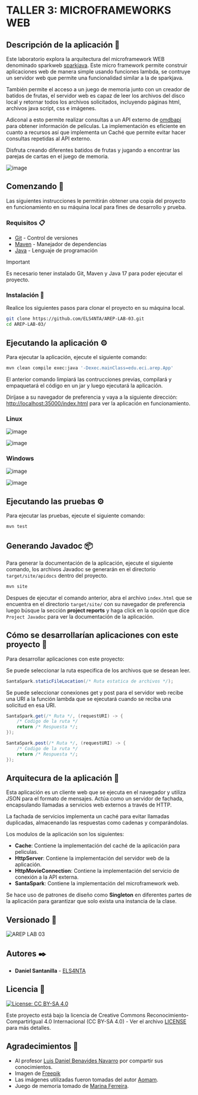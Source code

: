 # TALLER 3: MICROFRAMEWORKS WEB

## Descripción de la aplicación 📖

Este laboratorio explora la arquitectura del microframework WEB denominado sparkweb [sparkjava](https://sparkjava.com/). Este micro framework permite construir aplicaciones web de manera simple usando funciones lambda, se contruye un servidor web que permite una funcionalidad similar a la de sparkjava.

También permite el acceso a un juego de memoria junto con un creador de batidos de frutas, el servidor web es capaz de leer los archivos del disco local y retornar todos los archivos solicitados, incluyendo páginas html, archivos java script, css e imágenes.

Adiconal a esto permite realizar consultas a un API externo de [omdbapi](https://www.omdbapi.com/) para obtener información de películas. La implementación es eficiente en cuanto a recursos así que implementa un Caché que permite evitar hacer consultas repetidas al API externo.

Disfruta creando diferentes batidos de frutas y jugando a encontrar las parejas de cartas en el juego de memoria.

![image](https://github.com/ELS4NTA/AREP-LAB-03/assets/99996670/989e6918-df03-4170-976f-5bfb86d693c6)

## Comenzando 🚀

Las siguientes instrucciones le permitirán obtener una copia del proyecto en funcionamiento en su máquina local para fines de desarrollo y prueba.

### Requisitos 📋

* [Git](https://git-scm.com/) - Control de versiones
* [Maven](https://maven.apache.org/) - Manejador de dependencias
* [Java](https://www.oracle.com/java/technologies/downloads/#java17) - Lenguaje de programación

> [!IMPORTANT]
> Es necesario tener instalado Git, Maven y Java 17 para poder ejecutar el proyecto.

### Instalación 🔧

Realice los siguientes pasos para clonar el proyecto en su máquina local.

```bash
git clone https://github.com/ELS4NTA/AREP-LAB-03.git
cd AREP-LAB-03/

```

## Ejecutando la aplicación ⚙️

Para ejecutar la aplicación, ejecute el siguiente comando:

```bash
mvn clean compile exec:java '-Dexec.mainClass=edu.eci.arep.App'

```

El anterior comando limpiará las contrucciones previas, compilará y empaquetará el código en un jar y luego ejecutará la aplicación.

Diríjase a su navegador de preferencia y vaya a la siguiente dirección: [http://localhost:35000/index.html](http://localhost:35000/index.html) para ver la aplicación en funcionamiento.

### Linux

![image](https://github.com/ELS4NTA/AREP-LAB-03/assets/99996670/3dc78a69-67cc-49a0-801b-6497e1588de8)

![image](https://github.com/ELS4NTA/AREP-LAB-03/assets/99996670/55d90617-8b14-4715-a886-40098e9e75eb)

### Windows

![image](https://github.com/ELS4NTA/AREP-LAB-03/assets/99996670/ac947786-0afd-4fe4-a18d-c2a9791e1a10)

![image](https://github.com/ELS4NTA/AREP-LAB-03/assets/99996670/5181549f-7562-47d6-b02e-12a9314abd35)

## Ejecutando las pruebas ⚙️

Para ejecutar las pruebas, ejecute el siguiente comando:

```bash
mvn test

```

## Generando Javadoc 📦

Para generar la documentación de la aplicación, ejecute el siguiente comando, los archivos Javadoc se generarán en el directorio `target/site/apidocs` dentro del proyecto.

```bash
mvn site

```

Despues de ejecutar el comando anterior, abra el archivo `index.html` que se encuentra en el directorio `target/site/` con su navegador de preferencia luego búsque la sección **project reports** y haga click en la opción que dice `Project Javadoc` para ver la documentación de la aplicación.

## Cómo se desarrollarían aplicaciones con este proyecto 🧩

Para desarrollar aplicaciones con este proyecto:

Se puede seleccionar la ruta especifica de los archivos que se desean leer.

```java
SantaSpark.staticFileLocation(/* Ruta estatica de archivos */);
```

Se puede seleccionar conexiones get y post para el servidor web recibe una URI a la función lambda que se ejecutará cuando se reciba una solicitud en esa URI.

```java
SantaSpark.get(/* Ruta */, (requestURI) -> {
    /* Codigo de la ruta */
    return /* Respuesta */;
});

SantaSpark.post(/* Ruta */, (requestURI) -> {
    /* Codigo de la ruta */
    return /* Respuesta */;
});
```

## Arquitecura de la aplicación 📐

Esta aplicación es un cliente web que se ejecuta en el navegador y utiliza JSON para el formato de mensajes. Actúa como un servidor de fachada, encapsulando llamadas a servicios web externos a través de HTTP.

La fachada de servicios implementa un caché para evitar llamadas duplicadas, almacenando las respuestas como cadenas y comparándolas.

Los modulos de la aplicación son los siguientes:

* **Cache**: Contiene la implementación del caché de la aplicación para peliculas.
* **HttpServer**: Contiene la implementación del servidor web de la aplicación.
* **HttpMovieConnection**: Contiene la implementación del servicio de conexión a la API externa.
* **SantaSpark**: Contiene la implementación del microframework web.

Se hace uso de patrones de diseño como **Singleton** en diferentes partes de la aplicación para garantizar que solo exista una instancia de la clase.

## Versionado 📌

  ![AREP LAB 03](https://img.shields.io/badge/AREP_LAB_03-v1.0.0-blue)

## Autores ✒️

* **Daniel Santanilla** - [ELS4NTA](https://github.com/ELS4NTA)

## Licencia 📄

[![License: CC BY-SA 4.0](https://licensebuttons.net/l/by-sa/4.0/88x31.png)](https://creativecommons.org/licenses/by-sa/4.0/)

Este proyecto está bajo la licencia de Creative Commons Reconocimiento-CompartirIgual 4.0 Internacional (CC BY-SA 4.0) - Ver el archivo [LICENSE](LICENSE) para más detalles.

## Agradecimientos 🎁

* Al profesor [Luis Daniel Benavides Navarro](https://ldbn.is.escuelaing.edu.co/) por compartir sus conocimientos.
* Imagen de [Freepik](https://www.freepik.es/vector-gratis/fondo-frutas-diseno-plano-realista_36837337.htm#query=Fondo%20naranja%20con%20variedad%20de%20frutas%20y%20envases%20en%20dise%C3%B1o%20plano&position=3&from_view=search&track=ais&uuid=fe5c8865-b622-4dce-931a-1c68eb78156f)
* Las imágenes utilizadas fueron tomadas del autor [Aomam](https://iconscout.com/contributors/aomam).
* Juego de memoria tomado de [Marina Ferreira](https://github.com/marina-ferreira).
